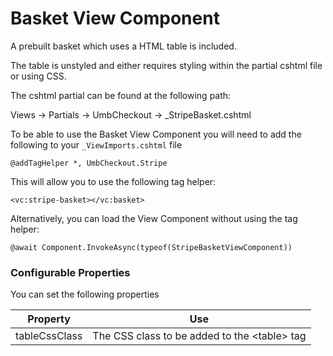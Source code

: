 # Basket View Component

A prebuilt basket which uses a HTML table is included.

The table is unstyled and either requires styling within the partial cshtml file or using CSS.

The cshtml partial can be found at the following path:

Views -> Partials -> UmbCheckout -> \_StripeBasket.cshtml

To be able to use the Basket View Component you will need to add the following to your `_ViewImports.cshtml` file

```cshtml
@addTagHelper *, UmbCheckout.Stripe
```

This will allow you to use the following tag helper:

```cshtml
<vc:stripe-basket></vc:basket>
```

Alternatively, you can load the View Component without using the tag helper:

```cshtml
@await Component.InvokeAsync(typeof(StripeBasketViewComponent))
```

### Configurable Properties

You can set the following properties

| Property      | Use                                           |
| ------------- | --------------------------------------------- |
| tableCssClass | The CSS class to be added to the \<table> tag |
